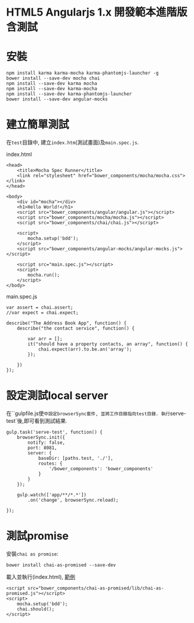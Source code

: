 ﻿HTML5 Angularjs 1.x 開發範本進階版含測試
===

# 安裝
```
npm install karma karma-mocha karma-phantomjs-launcher -g
bower install --save-dev mocha chai
npm install --save-dev karma mocha
npm install --save-dev karma-mocha
npm install --save-dev karma-phantomjs-launcher
bower install --save-dev angular-mocks
```

# 建立簡單測試
在`test`目錄中, 建立`index.htm`(測試畫面)及`main.spec.js`.

index.html
```
<head>
	<title>Mocha Spec Runner</title>
	<link rel="stylesheet" href="bower_components/mocha/mocha.css"></link>		
</head>

<body>
	<div id="mocha"></div>
	<h1>Hello World!</h1>
	<script src="bower_components/angular/angular.js"></script>	
	<script src="bower_components/mocha/mocha.js"></script>
	<script src="bower_components/chai/chai.js"></script>
	
	<script>
		mocha.setup('bdd');
	</script>	
	<script src="bower_components/angular-mocks/angular-mocks.js"></script>
	
	<script src="main.spec.js"></script>
	<script>
		mocha.run();
	</script>
</body>
```

main.spec.js
```
var assert = chai.assert;
//var expect = chai.expect;

describe("The Address Book App", function() {
	describe("the contact service", function() {

		var arr = [];
		it("should have a property contacts, an array", function() {
			chai.expect(arr).to.be.an('array');	
		});
		
	})
});
```


# 設定測試local server
在``gulpfile.js使`中設定browserSync套件, 並將工作目錄指向test目錄. 執行`serve-test`後,即可看到測試結果.
```
gulp.task('serve-test', function() {
	browserSync.init({
		notify: false,
		port: 8081,
		server: {
			baseDir: [paths.test, './'],
			routes: {
				'/bower_components': 'bower_components'
			}
		}
	});
	
	gulp.watch(['app/**/*.*'])
		.on('change', browserSync.reload);
	
});
```

# 測試promise
安裝`chai as promise`:
```
bower install chai-as-promised --save-dev
```

載入並執行(index.html), [範例](http://jsfiddle.net/scottned/yG3PL/)
```
<script src="bower_components/chai-as-promised/lib/chai-as-promised.js"></script>
<script>
    mocha.setup('bdd');
    chai.should();
</script>	

```